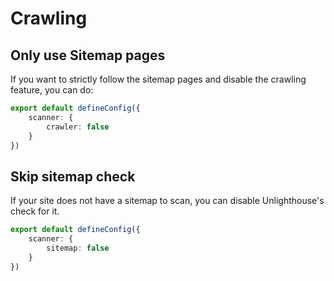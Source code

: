 # Crawling

## Only use Sitemap pages

If you want to strictly follow the sitemap pages and disable the crawling feature, you can do:

```ts
export default defineConfig({
    scanner: {
        crawler: false
    }
})
```

## Skip sitemap check

If your site does not have a sitemap to scan, you can disable Unlighthouse's check for it.

```ts
export default defineConfig({
    scanner: {
        sitemap: false
    }
})
```
